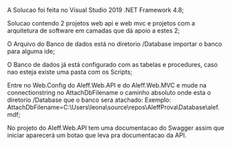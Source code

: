 A Solucao foi feita no Visual Studio 2019 .NET Framework 4.8;

Solucao contendo 2 projetos web api e web mvc e projetos com a arquitetura de software em camadas que dá apoio a estes 2;

O Arquivo do Banco de dados está no diretorio /Database importar o banco para alguma ide;

O Banco de dados já está configurado com as tabelas e procedures, caso nao esteja existe uma pasta com os Scripts;

Entre no Web.Config do Aleff.Web.API e do Aleff.Web.MVC e mude na connectionstring no AttachDbFilename o caminho absoluto onde esta o diretorio /Database que o banco sera atachado:
Exemplo: AttachDbFilename=C:\Users\leona\source\repos\AleffProva\Database\alef.mdf;

No projeto do Aleff.Web.API tem uma documentacao do Swagger assim que iniciar aparecerá um botao que leva pra documentacao da API.
